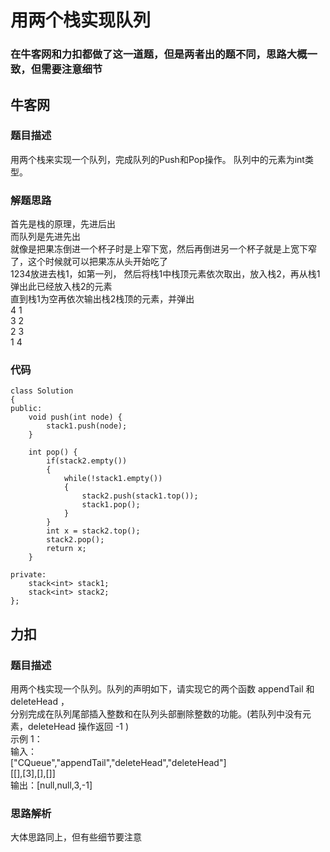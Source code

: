 # 用两个栈实现队列
### 在牛客网和力扣都做了这一道题，但是两者出的题不同，思路大概一致，但需要注意细节

## 牛客网
### 题目描述
用两个栈来实现一个队列，完成队列的Push和Pop操作。 队列中的元素为int类型。

### 解题思路
首先是栈的原理，先进后出   
而队列是先进先出    
就像是把果冻倒进一个杯子时是上窄下宽，然后再倒进另一个杯子就是上宽下窄了，这个时候就可以把果冻从头开始吃了   
1234放进去栈1，如第一列，
然后将栈1中栈顶元素依次取出，放入栈2，再从栈1弹出此已经放入栈2的元素    
直到栈1为空再依次输出栈2栈顶的元素，并弹出   
4     1   
3     2   
2     3     
1     4   

### 代码
```
class Solution
{
public:
    void push(int node) {
        stack1.push(node);
    }

    int pop() {
        if(stack2.empty())
        {
            while(!stack1.empty())
            {
                stack2.push(stack1.top());
                stack1.pop();
            }
        }
        int x = stack2.top();
        stack2.pop();
        return x;
    }
    
private:
    stack<int> stack1;
    stack<int> stack2;
};
```

## 力扣

### 题目描述
用两个栈实现一个队列。队列的声明如下，请实现它的两个函数 appendTail 和 deleteHead ，   
分别完成在队列尾部插入整数和在队列头部删除整数的功能。(若队列中没有元素，deleteHead 操作返回 -1 )   
示例 1：   
输入：   
["CQueue","appendTail","deleteHead","deleteHead"]       
[[],[3],[],[]]      
输出：[null,null,3,-1]     

### 思路解析
大体思路同上，但有些细节要注意









